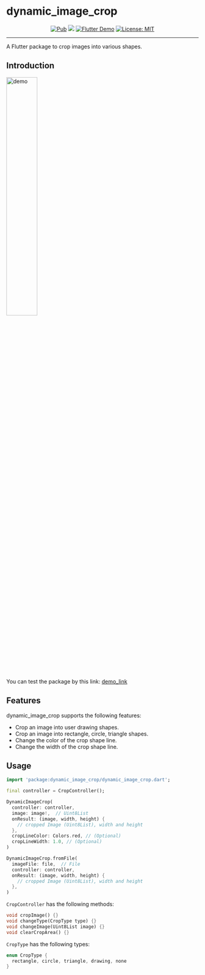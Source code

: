 # dynamic_image_crop

<p align="center">
<a href="https://pub.dev/packages/dynamic_image_crop"><img src="https://img.shields.io/pub/v/dynamic_image_crop.svg" alt="Pub"></a>
<a href="https://codecov.io/gh/boring-km/dynamic_image_crop"><img src="https://codecov.io/gh/boring-km/dynamic_image_crop/branch/master/graph/badge.svg?token=c8fbc37f-5266-4bdb-8b09-ccb7ba5bf711"/></a>
<a href="https://boring-km.dev/dynamic_image_crop"><img src="https://img.shields.io/badge/flutter-demo-deepskyblue.svg" alt="Flutter Demo"></a>
<a href="https://opensource.org/licenses/MIT"><img src="https://img.shields.io/badge/license-MIT-purple.svg" alt="License: MIT"></a>
</p>

---

A Flutter package to crop images into various shapes.

## Introduction

<img src="https://github.com/boring-km/dynamic_image_crop/raw/master/images/demo.gif" width="40%" alt="demo">

You can test the package by this link: [demo_link](https://boring-km.dev/dynamic_image_crop/)

## Features

dynamic_image_crop supports the following features:

- Crop an image into user drawing shapes.
- Crop an image into rectangle, circle, triangle shapes.
- Change the color of the crop shape line.
- Change the width of the crop shape line.

## Usage

```dart
import 'package:dynamic_image_crop/dynamic_image_crop.dart';

final controller = CropController();

DynamicImageCrop(
  controller: controller,
  image: image!,  // Uint8List
  onResult: (image, width, height) {
    // cropped Image (Uint8List), width and height
  },
  cropLineColor: Colors.red, // (Optional)
  cropLineWidth: 1.0, // (Optional)
)

DynamicImageCrop.fromFile(
  imageFile: file,  // File
  controller: controller,
  onResult: (image, width, height) {
    // cropped Image (Uint8List), width and height
  },
)
```

```CropController``` has the following methods:

```dart
void cropImage() {}
void changeType(CropType type) {}
void changeImage(Uint8List image) {}
void clearCropArea() {}
```

```CropType``` has the following types:

```dart
enum CropType {
  rectangle, circle, triangle, drawing, none
}
```
